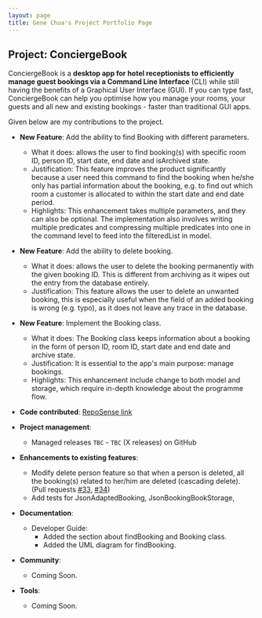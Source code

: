 ```yaml
---
layout: page
title: Gene Chua's Project Portfolio Page
---
```


## Project: ConciergeBook

ConciergeBook is a **desktop app for hotel receptionists to efficiently manage guest bookings via a Command Line Interface** (CLI) while still having the benefits of a Graphical User Interface (GUI). If you can type fast, ConciergeBook can help you optimise how you manage your rooms, your guests and all new and existing bookings - faster than traditional GUI apps.

Given below are my contributions to the project.

* **New Feature**: Add the ability to find Booking with different parameters.
    * What it does: allows the user to find booking(s) with specific room ID, person ID, start date, end date and isArchived state.
    * Justification: This feature improves the product significantly because a user need this command to find the booking when he/she only has partial information about the booking, e.g. to find out which room a customer is allocated to within the start date and end date period.
    * Highlights: This enhancement takes multiple parameters, and they can also be optional. The implementation also involves writing multiple predicates and compressing multiple predicates into one in the command level to feed into the filteredList in model. 

* **New Feature**: Add the ability to delete booking.
    * What it does: allows the user to delete the booking permanently with the given booking ID. This is different from archiving as it wipes out the entry from the database entirely.
    * Justification: This feature allows the user to delete an unwanted booking, this is especially useful when the field of an added booking is wrong (e.g. typo), as it does not leave any trace in the database.

* **New Feature**: Implement the Booking class.
    * What it does: The Booking class keeps information about a booking in the form of person ID, room ID, start date and end date and archive state.
    * Justification: It is essential to the app's main purpose: manage bookings.
    * Highlights: This enhancement include change to both model and storage, which require in-depth knowledge about the programme flow.

* **Code contributed**: [RepoSense link](https://nus-cs2103-ay2021s1.github.io/tp-dashboard/#breakdown=true&search=W14-2&sort=groupTitle&sortWithin=title&since=2020-08-14&timeframe=commit&mergegroup=&groupSelect=groupByRepos&checkedFileTypes=docs~functional-code~test-code~other&tabOpen=true&tabType=authorship&zFR=false&tabAuthor=SherryWu178&tabRepo=AY2021S1-CS2103-W14-2%2Ftp%5Bmaster%5D&authorshipIsMergeGroup=false&authorshipFileTypes=docs~functional-code~test-code)

* **Project management**:
  * Managed releases `TBC` - `TBC` (X releases) on GitHub

* **Enhancements to existing features**:
  * Modify delete person feature so that when a person is deleted, all the booking(s) related to her/him are deleted (cascading delete). (Pull requests [\#33](), [\#34]())
  * Add tests for JsonAdaptedBooking, JsonBookingBookStorage, 

* **Documentation**:
  * Developer Guide:
    * Added the section about findBooking and Booking class.
    * Added the UML diagram for findBooking.

* **Community**:
  * Coming Soon.


* **Tools**:
  * Coming Soon.

